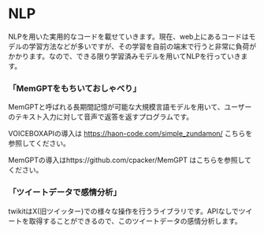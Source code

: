 # NLP
NLPを用いた実用的なコードを載せていきます。現在、web上にあるコードはモデルの学習方法などが多いですが、その学習を自前の端末で行うと非常に負荷がかかります。なので、できる限り学習済みモデルを用いてNLPを行っていきます。

### 「MemGPTをもちいておしゃべり」
MemGPTと呼ばれる長期間記憶が可能な大規模言語モデルを用いて、ユーザーのテキスト入力に対して音声で返答を返すプログラムです。

VOICEBOXAPIの導入は https://haon-code.com/simple_zundamon/ こちらを参照してください。

MemGPTの導入はhttps://github.com/cpacker/MemGPT はこちらを参照してください。

### 「ツイートデータで感情分析」
twikitはX(旧ツイッター)での様々な操作を行うライブラリです。APIなしでツイートを取得することができるので、このツイートデータの感情分析します。



